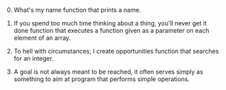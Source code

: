 0. What's my name
function that prints a name.

1. If you spend too much time thinking about a thing, you'll never get it done
function that executes a function given as a parameter on each element of an array.

2. To hell with circumstances; I create opportunities
function that searches for an integer.

3. A goal is not always meant to be reached, it often serves simply as
something to aim at program that performs simple operations.

